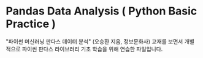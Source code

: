 # Pandas Data Analysis ( Python Basic Practice )

"파이썬 머신러닝 판다스 데이터 분석" (오승환 지음, 정보문화사) 교재를 보면서 개별적으로 파이썬 판다스 라이브러리 기초 학습을 위해 연습한 파일입니다.
